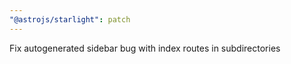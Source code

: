 ```yaml
---
"@astrojs/starlight": patch
---
```


Fix autogenerated sidebar bug with index routes in subdirectories
